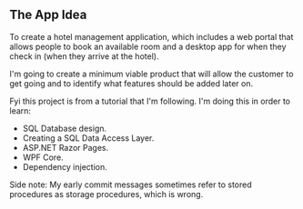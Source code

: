 ## The App Idea
To create a hotel management application, which includes a web portal that allows people to book an available room and a desktop app for when they check in (when they arrive at the hotel).

I'm going to create a minimum viable product that will allow the customer to get going and to identify what features should be added later on.

Fyi this project is from a tutorial that I'm following. I'm doing this in order to learn:
- SQL Database design.
- Creating a SQL Data Access Layer.
- ASP.NET Razor Pages.
- WPF Core.
- Dependency injection.

Side note: My early commit messages sometimes refer to stored procedures as storage procedures, which is wrong.
